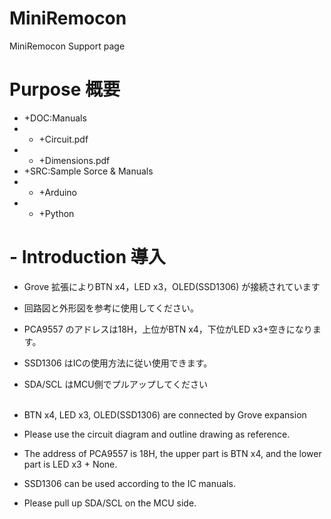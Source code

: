 # MiniRemocon
 MiniRemocon Support page

# Purpose   概要
- +DOC:Manuals
- - +Circuit.pdf     
- - +Dimensions.pdf
- +SRC:Sample Sorce & Manuals
- - +Arduino
- - +Python

# - Introduction    導入
- Grove 拡張によりBTN x4，LED x3，OLED(SSD1306) が接続されています
- 回路図と外形図を参考に使用してください。
- PCA9557 のアドレスは18H，上位がBTN x4，下位がLED x3+空きになります。
- SSD1306 はICの使用方法に従い使用できます。
- SDA/SCL はMCU側でプルアップしてください
<br><br>

- BTN x4, LED x3, OLED(SSD1306) are connected by Grove expansion
- Please use the circuit diagram and outline drawing as reference.
- The address of PCA9557 is 18H, the upper part is BTN x4, and the lower part is LED x3 + None.
- SSD1306 can be used according to the IC manuals.
- Please pull up SDA/SCL on the MCU side.
<br>
